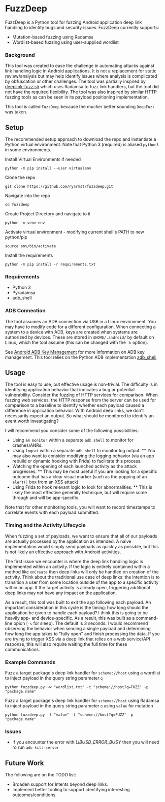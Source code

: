 # FuzzDeep

FuzzDeep is a Python tool for fuzzing Android application deep link handling to identify bugs and security issues. FuzzDeep currently supports:
* Mutation-based fuzzing using Radamsa
* Wordlist-based fuzzing using user-supplied wordlist

### Background

This tool was created to ease the challenge in automating attacks against link handling logic in Android applications. It is not a replacement for static review/analysis but may help identify issues where analysis is complicated by obfuscation or other challenges. The tool was partially inspired by [deeplink-fuzz.sh](https://github.com/B3nac/deeplink-fuzz.sh) which uses Radamsa to fuzz link handlers, but the tool did not have the required flexibility. The tool was also inspired by similar HTTP fuzzing tools as can be seen in its payload positioning implementation.

This tool is called `FuzzDeep` because the mucher better sounding `DeepFuzz` was taken.

## Setup

The recommended setup approach to download the repo and instantiate a Python virtual environment. Note that Python 3 (required) is aliased `python3` in some environments. 

Install Virtual Environments if needed
```
python -m pip install --user virtualenv
```

Clone the repo 
```
git clone https://github.com/ryarmst/fuzzdeep.git
```

Navigate into the repo
```
cd fuzzdeep
```
Create Project Directory and navigate to it
```
python -m venv env
```

Activate virtual environment - modifying current shell's PATH to new python/pip
```
source env/bin/activate
```

Install the requirements
```
python -m pip install -r requirements.txt
```

### Requirements
* Python 3
* Pyradamsa
* adb_shell

### ADB Connection
The tool assumes an ADB connection via USB in a Linux environment. You may have to modify code for a different configuration. When connecting a system to a device with ADB, keys are created when systems are authorized by devices. These are stored in `$HOME/.android/` by default on Linux, which the tool assume (this can be changed with the `-k` option).

See [Android ADB Key Management](https://technicallycompetent.com/android-adb-keys/) for more information on ADB key management. This tool relies on the Python ADB implementation [adb_shell](https://github.com/JeffLIrion/adb_shell).

## Usage

The tool is easy to use, but effective usage is non-trivial. The difficulty is in identifying application behavior that indicates a bug or potential vulnerability. Consider the fuzzing of HTTP services for comparison. When fuzzing web services, the HTTP response from the server can be used for comparison to a baseline to identify whether each payload caused a difference in application behavior. With Android deep links, we don't necessarily expect an output. So what should be monitored to identify an event worth investigating? 

I will recommend you consider some of the following possibilities:
* Using `am monitor` within a separate `adb shell` to monitor for crashes/ANRs.
* Using `logcat` within a separate `adb shell` to monitor log output.
** You may also want to consider modifying the logging behavior (via an app rebuild or dynamic hooking with Frida) to facilitate this process.
* Watching the opening of each launched activity as the attack progresses.
** This may be most useful if you are looking for a specific outcome that has a clear visual marker (such as the popping of an `alert()` box from an XSS attack)
* Using Frida to hook relevant logic to look for abnormalities.
** This is likely the most effective generally technique, but will require some through and will be app-specific. 

Note that for other monitoring tools, you will want to record timestamps to correlate events with each payload submitted.

### Timing and the Activity Lifecycle

When fuzzing a set of payloads, we want to ensure that all of our payloads are actually processed by the application as intended. A naive implementation would simply send payloads as quickly as possible, but this is not likely an effective approach with Android activities. 

The first issue we encounter is where the deep link handling logic is implemented within an activity. If the logic is entirely contained within a method like `onCreate` then deep links will only be handled on creation of the activity. Think about the traditional use case of deep links: the intention is to transition a user from some location outside of the app to a specific activity within an app. If the target activity is already open, triggering additional deep links may not have any impact on the application.

As a result, this tool was built to exit the app following each payload. An important consideration in this cycle is the timing: how long should the application be given to handle each payload? I think this is going to be heavily app- and device-specific. As a result, this was built as a command-line opion (`-s` for sleep). The default is 3 seconds. I would recommend observing the behavior when sending a single payload and determining how long the app takes to "fully open" and finish processing the data. If you are trying to trigger XSS via a deep link that relies on a web service/API response, this will also require waiting the full time for these communications. 

### Example Commands

Fuzz a target package's deep link handler for `scheme://host` using a wordlist to inject payload in the query string parameter `q`
```
python fuzzdeep.py -w "wordlist.txt" -t "scheme://host?q=FUZZ" -p "package.name"
```

Fuzz a target package's deep link handler for `scheme://host` using Radamsa to inject payload in the query string parameter `q` using `value` for mutation
```
python fuzzdeep.py -f "value" -t "scheme://host?q=FUZZ" -p "package.name"
```

### Issues
* If you encounter the error with *LIBUSB_ERROR_BUSY* then you will need ro run `adb kill-server`

## Future Work
The following are on the TODO list:
* Broaden support for Intents beyond deep links.
* Implement better tooling to support identifying interesting outcomes/conditions.

